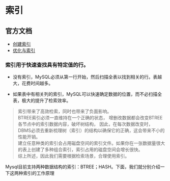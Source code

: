 # 索引

## 官方文档
- [创建索引](https://dev.mysql.com/doc/refman/8.0/en/create-index.html#create-index-unique)  
- [优化与索引](https://dev.mysql.com/doc/refman/8.0/en/optimization-indexes.html)  


### 索引用于快速查找具有特定值的行。
- 没有索引，MySQL必须从第一行开始，然后扫描全表以找到相关的行。表越大，花费时间越多。  

- 如果表中有相关​​列的索引，MySQL可以快速确定数据的位置，而不必扫描全表，极大的提升了检索效率。


>索引带来了高效检索，同时也带来了负面影响。  
BTREE索引必须一直维持在一个正确的状态， 增删改数据都会改变BTREE各节点中的索引数据内容，破坏树结构， 因此，在每次数据改变时， DBMS必须去重新梳理树（索引）的结构以确保它的正确，这会带来不小的性能开销。  
建立任意种类的索引会占用磁盘空间的索引文件。如果你在一张数据量很大的表上创建了多种组合索引，索引占用的磁盘空间会增长很快。  
综上所述，因此我们需要根据检索场景，合理使用索引。

Mysql目前支持两种数据结构的索引：BTREE；HASH。下面，我们就分别介绍一下这两种索引的工作原理
